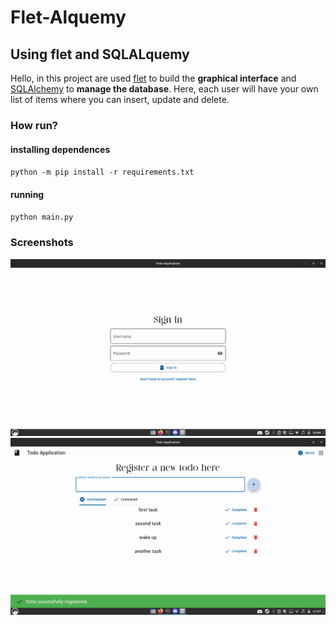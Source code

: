 # Flet-Alquemy

## Using flet and SQLALquemy

Hello, in this project are used [flet](https://flet.dev/) to build the <strong>graphical interface</strong> and [SQLAlchemy](https://www.sqlalchemy.org/) to <strong>manage the database</strong>.
Here, each user will have your own list of items where you can insert, update and delete.

### How run?

#### installing dependences
`python -m pip install -r requirements.txt`

#### running
`python main.py`

### Screenshots
<img src="./assets/images/login_sample.png" width=700>

<img src="./assets/images/pc_sample.png" width=700>


